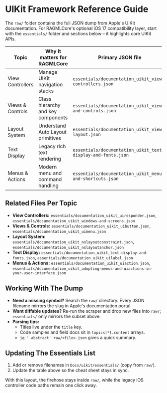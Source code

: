 # UIKit Framework Reference Guide

The `raw/` folder contains the full JSON dump from Apple's UIKit documentation. For RAGMLCore's optional iOS 17 compatibility layer, start with the `essentials/` folder and sections below – it highlights core UIKit APIs.

| Topic | Why it matters for RAGMLCore | Primary JSON file |
| --- | --- | --- |
| View Controllers | Manage UIKit navigation stacks | `essentials/documentation_uikit_view-controllers.json` |
| Views & Controls | Class hierarchy and key components | `essentials/documentation_uikit_views-and-controls.json` |
| Layout System | Understand Auto Layout primitives | `essentials/documentation_uikit_view-layout.json` |
| Text Display | Legacy rich text rendering | `essentials/documentation_uikit_text-display-and-fonts.json` |
| Menus & Actions | Modern menu and command handling | `essentials/documentation_uikit_menus-and-shortcuts.json` |

## Related Files Per Topic

- **View Controllers:** `essentials/documentation_uikit_uiresponder.json`, `essentials/documentation_uikit_windows-and-screens.json`
- **Views & Controls:** `essentials/documentation_uikit_uibutton.json`, `essentials/documentation_uikit_uimenu.json`
- **Layout System:** `essentials/documentation_uikit_nslayoutconstraint.json`, `essentials/documentation_uikit_nslayoutanchor.json`
- **Text Display:** `essentials/documentation_uikit_text-display-and-fonts.json`, `essentials/documentation_uikit_uilabel.json`
- **Menus & Actions:** `essentials/documentation_uikit_uiaction.json`, `essentials/documentation_uikit_adopting-menus-and-uiactions-in-your-user-interface.json`

## Working With The Dump

- **Need a missing symbol?** Search the `raw/` directory. Every JSON filename mirrors the slug in Apple's documentation portal.
- **Want diffable updates?** Re-run the scraper and drop new files into `raw/`; `essentials/` only mirrors the subset above.
- **Parsing tips:**
  - Titles live under the `title` key.
  - Code samples and field docs sit in `topics[*].content` arrays.
  - `jq '.abstract' raw/<file>.json` gives a quick summary.

## Updating The Essentials List

1. Add or remove filenames in `Docs/uikit/essentials/` (copy from `raw/`).
2. Update the table above so the cheat sheet stays in sync.

With this layout, the firehose stays inside `raw/`, while the legacy iOS controller code paths remain one click away.

